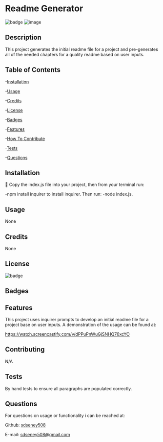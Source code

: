 
 # Readme Generator

 ![badge](https://img.shields.io/badge/license-MIT-blue)
![image](https://user-images.githubusercontent.com/62141103/155847209-2982620a-150f-4ff2-ad2f-31a4de120b27.png)

 ## Description
 This project generates the initial readme file for a project and pre-generates all of the needed chapters for a quality readme based on user inputs.
 ## Table of Contents
 -[Installation](#installation)

 -[Usage](#usage)

 -[Credits](#credits)

 -[License](#license)

 -[Badges](#badges)

 -[Features](#features)

 -[How To Contribute](#contributing)

 -[Tests](#tests)

 -[Questions](#questions)
 ## Installation
 💾 Copy the index.js file into your project, then from your terminal run: 
 
 -npm install inquirer 
 to install inquirer.  Then run:
 -node index.js.
 ## Usage
 None
 ## Credits
 None
 ## License
 ![badge](https://img.shields.io/badge/license-MIT-blue)
 ## Badges
 ## Features
 This project uses inquirer prompts to develop an initial readme file for a project base on user inputs.  A demonstration of the usage can be found at:
 
 https://watch.screencastify.com/v/dPPuPnWuGjSNHQ76xcYO
 ## Contributing 
 N/A
 ## Tests
 By hand tests to ensure all paragraphs are populated correctly.
 ## Questions
For questions on usage or functionality i can be reached at:

Github: [sdseney508](https://github.com/sdseney508)

E-mail: sdseney508@gmail.com
    
